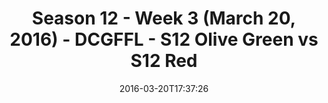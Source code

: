 ---
title: Season 12 - Week 3 (March 20, 2016) - DCGFFL - S12 Olive Green vs S12 Red
teams-score:
- team: _teams/s12-olive-green.md
  score: 27
- team: _teams/s12-red.md
  score: 12
mvp: Kevin S. (Olive); Christian S. (Red)
game-ball: Amanda L. (Olive); Tom (Red)
season: 12
week: 3
date: '2016-03-20T17:37:26'
pageid: season-12-week-3-march-20-2016-4183-vs-4177
---